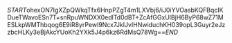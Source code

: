 $START$ohexON7IgXZpQWkqTfx6HnpPZgT4m1LXVbj6/iJ0iYVOasbKQFBqcIKDueTWavoESn7T+snRpuWNDXX0edlTd0dBT+ZcAfGGxUlBjH6ByP68wZ71MESLkpWMThbqog6E9iR8yrPewI9Ncx7JklJvIHNwiduchKH039opL3Guyr2eJzzbcHLKy3eBjAkcYUoKh2YXk5J4p6kz6RdMsQ78Wg==$END$